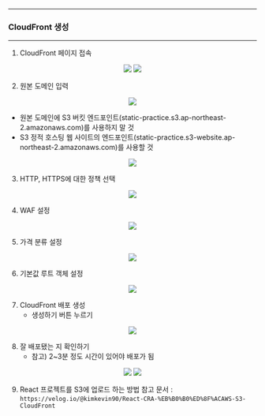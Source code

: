 -----
### CloudFront 생성
-----
1. CloudFront 페이지 접속
<div align="center">
<img src="https://github.com/user-attachments/assets/93576e8e-00ee-4fbb-843e-82093fd78239">
<img src="https://github.com/user-attachments/assets/a503e90f-871d-41b1-beea-a8379a2ff34e">
</div>

2. 원본 도메인 입력
<div align="center">
<img src="https://github.com/user-attachments/assets/7031b4e6-ed66-4d9f-b328-fd81c279899e">
</div>

   - 원본 도메인에 S3 버킷 엔드포인트(static-practice.s3.ap-northeast-2.amazonaws.com)를 사용하지 말 것
   - S3 정적 호스팅 웹 사이트의 엔드포인트(static-practice.s3-website.ap-northeast-2.amazonaws.com)를 사용할 것

<div align="center">
<img src="https://github.com/user-attachments/assets/b0f6efff-7126-47e0-9bc6-bd8f517662f6">
</div>

3. HTTP, HTTPS에 대한 정책 선택
<div align="center">
<img src="https://github.com/user-attachments/assets/87da00d3-85a8-4736-a2d3-ce437fbe64be">
</div>

4. WAF 설정
<div align="center">
<img src="https://github.com/user-attachments/assets/aa406cc8-a457-4d54-8016-0e0883d5dabc">
</div>

5. 가격 분류 설정
<div align="center">
<img src="https://github.com/user-attachments/assets/65e8b7be-d1cb-4185-87c7-1f23cdebfd9e">
</div>

6. 기본값 루트 객체 설정
<div align="center">
<img src="https://github.com/user-attachments/assets/3b133721-5a9e-490e-9752-28a6e5546812">
</div>

7. CloudFront 배포 생성
   - 생성하기 버튼 누르기
<div align="center">
<img src="https://github.com/user-attachments/assets/db6699ba-878f-444f-8614-bbe92a5674b1">
</div>

8. 잘 배포됐는 지 확인하기
   - 참고) 2~3분 정도 시간이 있어야 배포가 됨
<div align="center">
<img src="https://github.com/user-attachments/assets/c940e3da-84c6-4b1a-8825-e16c249658da">
<img src="https://github.com/user-attachments/assets/1a1c12b2-613b-491e-a1c8-c2f9dabfa97e">
</div>

9. React 프로젝트를 S3에 업로드 하는 방법 참고 문서 : ```https://velog.io/@kimkevin90/React-CRA-%EB%B0%B0%ED%8F%ACAWS-S3-CloudFront```
